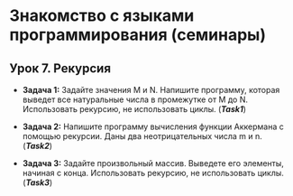 # Знакомство с языками программирования (семинары)

## Урок 7. Рекурсия
- __Задача 1:__ Задайте значения M и N. Напишите программу, которая выведет все натуральные числа в промежутке от M до N. Использовать рекурсию, не использовать циклы. (*__Task1__*)

- __Задача 2:__ Напишите программу вычисления функции Аккермана с помощью рекурсии. Даны два неотрицательных числа m и n.  (*__Task2__*)

- __Задача 3:__ Задайте произвольный массив. Выведете его элементы, начиная с конца. Использовать рекурсию, не использовать циклы. (*__Task3__*)